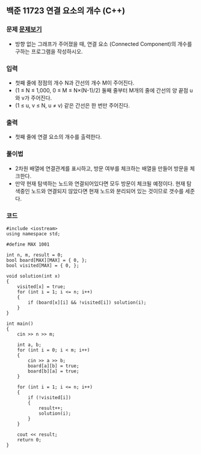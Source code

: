 ## 백준 11723 연결 요소의 개수 (C++)

### 문제 [문제보기](https://www.acmicpc.net/problem/11723)
- 방향 없는 그래프가 주어졌을 때, 연결 요소 (Connected Component)의 개수를 구하는 프로그램을 작성하시오.

### 입력
- 첫째 줄에 정점의 개수 N과 간선의 개수 M이 주어진다. 
- (1 ≤ N ≤ 1,000, 0 ≤ M ≤ N×(N-1)/2) 둘째 줄부터 M개의 줄에 간선의 양 끝점 u와 v가 주어진다. 
- (1 ≤ u, v ≤ N, u ≠ v) 같은 간선은 한 번만 주어진다.

### 출력
 - 첫째 줄에 연결 요소의 개수를 출력한다.

### 풀이법
 - 2차원 배열에 연결관계를 표시하고, 방문 여부를 체크하는 배열을 만들어 방문을 체크한다.
 - 만약 현재 탐색하는 노드와 연결되어있다면 모두 방문이 체크될 예정이다. 현재 탐색중인 노드와 연결되지 않았다면 현재 노드와 분리되어 있는 것이므로 갯수를 세준다.


### 코드
```
#include <iostream>
using namespace std;

#define MAX 1001

int n, m, result = 0;
bool board[MAX][MAX] = { 0, };
bool visited[MAX] = { 0, };

void solution(int x)
{
	visited[x] = true;
	for (int i = 1; i <= n; i++)
	{
		if (board[x][i] && !visited[i]) solution(i);
	}
}

int main()
{
	cin >> n >> m;

	int a, b;
	for (int i = 0; i < m; i++)
	{
		cin >> a >> b;
		board[a][b] = true;
		board[b][a] = true;
	}

	for (int i = 1; i <= n; i++)
	{
		if (!visited[i])
		{
			result++;
			solution(i);
		}
	}

	cout << result;
	return 0;
}
```
